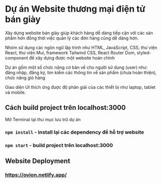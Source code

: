 # Dự án Website thương mại điện tử bán giày 

Xây dựng website bán giày giúp khách hàng dễ dàng tiếp cận với các sản phẩm hơn đồng thời việc quản lý các đơn hàng cũng dễ dàng hơn. 

Nhóm sử dụng các ngôn ngữ lập trình như HTML, JavaScript, CSS, thư viện React, thư viện Mui, framework Tailwind CSS, React Router Dom, styled-component để xây dựng được một website hoàn chỉnh

Dự án gồm một số chức năng cơ bản về cho người sử dụng (user) như: đăng nhập, đăng ký, tìm kiếm các thông tin về sản phẩm (chưa hoàn thiện), chức năng giỏ hàng 

Giao diện UI thích ứng được độ phân giải của các thiết bị như laptop, tablet và mobile.

## Cách build project trên localhost:3000

Mở Terminal tại thư mục lưu trữ dự án 

### `npm install` - install lại các dependency để hỗ trợ website

### `npm start` - build project trên localhost:3000

## Website Deployment

### https://ovion.netlify.app/


